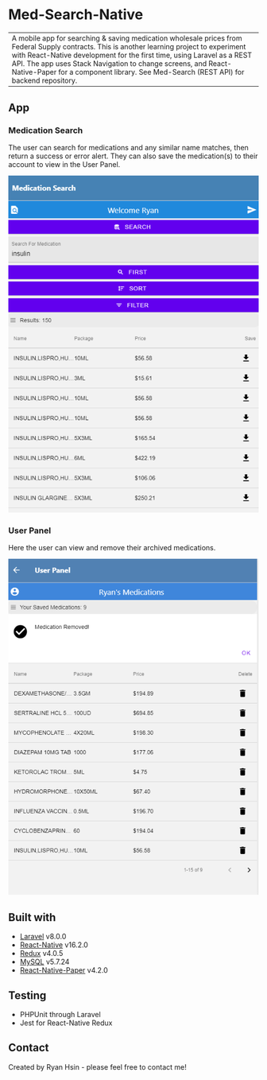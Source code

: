 # Med-Search-Native
<table>
<tr>
<td>
  A mobile app for searching & saving medication wholesale prices from Federal Supply contracts. This is another learning project to experiment with React-Native development for the first time, using Laravel as a REST API. The app uses Stack Navigation to change screens, and React-Native-Paper for a component library. See Med-Search (REST API) for backend repository.
</td>
</tr>
</table>


## App

### Medication Search
The user can search for medications and any similar name matches, then return a success or error alert. 
They can also save the medication(s) to their account to view in the User Panel.

![](/assets/MedSearch.png?raw=true)


### User Panel
Here the user can view and remove their archived medications.

![](/assets/UserPanel.png?raw=true)


## Built with 
- [Laravel](https://laravel.com/) v8.0.0
- [React-Native](https://reactjs.org/) v16.2.0
- [Redux](https://redux.js.org/) v4.0.5
- [MySQL](https://www.mysql.com/) v5.7.24
- [React-Native-Paper](https://callstack.github.io/react-native-paper) v4.2.0


## Testing
- PHPUnit through Laravel 
- Jest for React-Native Redux


## Contact
Created by Ryan Hsin - please feel free to contact me!
